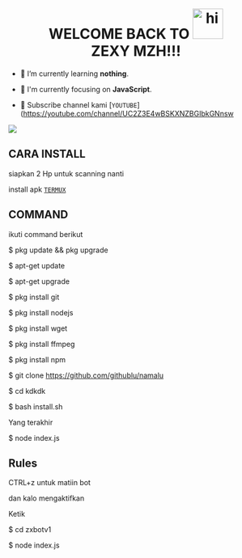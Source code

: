 <h1 align="center">WELCOME BACK TO <img src="https://user-images.githubusercontent.com/1303154/88677602-1635ba80-d120-11ea-84d8-d263ba5fc3c0.gif" width="60px" alt="hi"><br>ZEXY MZH!!!</h1>








- 🌱 I’m currently learning **nothing**.

- 👀 I'm currently focusing on **JavaScript**.



- 👥 Subscribe channel kami [`YOUTUBE`](https://youtube.com/channel/UC2Z3E4wBSKXNZBGIbkGNnsw
<img src="https://raw.githubusercontent.com/TheDudeThatCode/TheDudeThatCode/master/Assets/Mario_Gameplay.gif"/>


## CARA INSTALL
siapkan 2 Hp untuk scanning nanti 
<p align="center">
  
install apk [`TERMUX`](https://play.google.com/store/apps/details?id=com.termux)
## COMMAND
ikuti command berikut

$ pkg update && pkg upgrade

$ apt-get update

$ apt-get upgrade

$ pkg install git

$ pkg install nodejs

$ pkg install wget

$ pkg install ffmpeg

$ pkg install npm 

$ git clone https://github.com/githublu/namalu

$ cd kdkdk

$ bash install.sh

Yang terakhir

$ node index.js

## Rules

CTRL+z untuk matiin bot

dan kalo mengaktifkan

Ketik 

$ cd zxbotv1

$ node index.js





 







</p>







</p>
